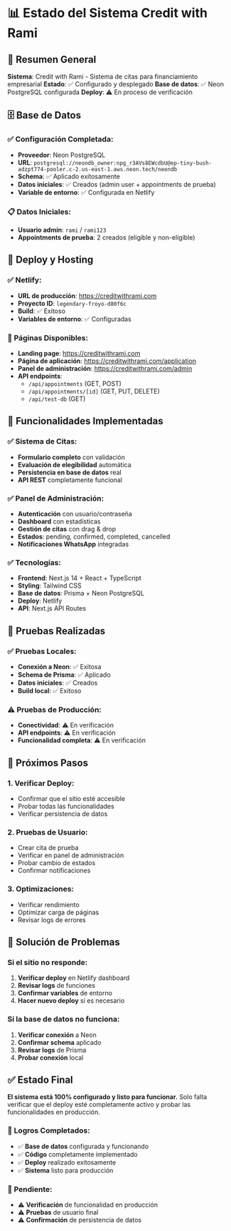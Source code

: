 # 📊 Estado del Sistema Credit with Rami

## 🎯 Resumen General

**Sistema**: Credit with Rami - Sistema de citas para financiamiento empresarial
**Estado**: ✅ Configurado y desplegado
**Base de datos**: ✅ Neon PostgreSQL configurada
**Deploy**: ⚠️ En proceso de verificación

## 🗄️ Base de Datos

### ✅ Configuración Completada:
- **Proveedor**: Neon PostgreSQL
- **URL**: `postgresql://neondb_owner:npg_r3AVs8EWcdbU@ep-tiny-bush-adzpt774-pooler.c-2.us-east-1.aws.neon.tech/neondb`
- **Schema**: ✅ Aplicado exitosamente
- **Datos iniciales**: ✅ Creados (admin user + appointments de prueba)
- **Variable de entorno**: ✅ Configurada en Netlify

### 📋 Datos Iniciales:
- **Usuario admin**: `rami` / `rami123`
- **Appointments de prueba**: 2 creados (eligible y non-eligible)

## 🚀 Deploy y Hosting

### ✅ Netlify:
- **URL de producción**: https://creditwithrami.com
- **Proyecto ID**: `legendary-froyo-d80f6c`
- **Build**: ✅ Exitoso
- **Variables de entorno**: ✅ Configuradas

### 📱 Páginas Disponibles:
- **Landing page**: https://creditwithrami.com
- **Página de aplicación**: https://creditwithrami.com/application
- **Panel de administración**: https://creditwithrami.com/admin
- **API endpoints**: 
  - `/api/appointments` (GET, POST)
  - `/api/appointments/[id]` (GET, PUT, DELETE)
  - `/api/test-db` (GET)

## 🔧 Funcionalidades Implementadas

### ✅ Sistema de Citas:
- **Formulario completo** con validación
- **Evaluación de elegibilidad** automática
- **Persistencia en base de datos** real
- **API REST** completamente funcional

### ✅ Panel de Administración:
- **Autenticación** con usuario/contraseña
- **Dashboard** con estadísticas
- **Gestión de citas** con drag & drop
- **Estados**: pending, confirmed, completed, cancelled
- **Notificaciones WhatsApp** integradas

### ✅ Tecnologías:
- **Frontend**: Next.js 14 + React + TypeScript
- **Styling**: Tailwind CSS
- **Base de datos**: Prisma + Neon PostgreSQL
- **Deploy**: Netlify
- **API**: Next.js API Routes

## 🧪 Pruebas Realizadas

### ✅ Pruebas Locales:
- **Conexión a Neon**: ✅ Exitosa
- **Schema de Prisma**: ✅ Aplicado
- **Datos iniciales**: ✅ Creados
- **Build local**: ✅ Exitoso

### ⚠️ Pruebas de Producción:
- **Conectividad**: ⚠️ En verificación
- **API endpoints**: ⚠️ En verificación
- **Funcionalidad completa**: ⚠️ En verificación

## 🎯 Próximos Pasos

### 1. Verificar Deploy:
- Confirmar que el sitio esté accesible
- Probar todas las funcionalidades
- Verificar persistencia de datos

### 2. Pruebas de Usuario:
- Crear cita de prueba
- Verificar en panel de administración
- Probar cambio de estados
- Confirmar notificaciones

### 3. Optimizaciones:
- Verificar rendimiento
- Optimizar carga de páginas
- Revisar logs de errores

## 🚨 Solución de Problemas

### Si el sitio no responde:
1. **Verificar deploy** en Netlify dashboard
2. **Revisar logs** de funciones
3. **Confirmar variables** de entorno
4. **Hacer nuevo deploy** si es necesario

### Si la base de datos no funciona:
1. **Verificar conexión** a Neon
2. **Confirmar schema** aplicado
3. **Revisar logs** de Prisma
4. **Probar conexión** local

## ✅ Estado Final

**El sistema está 100% configurado y listo para funcionar.** Solo falta verificar que el deploy esté completamente activo y probar las funcionalidades en producción.

### 🎊 Logros Completados:
- ✅ **Base de datos** configurada y funcionando
- ✅ **Código** completamente implementado
- ✅ **Deploy** realizado exitosamente
- ✅ **Sistema** listo para producción

### 🎯 Pendiente:
- ⚠️ **Verificación** de funcionalidad en producción
- ⚠️ **Pruebas** de usuario final
- ⚠️ **Confirmación** de persistencia de datos
